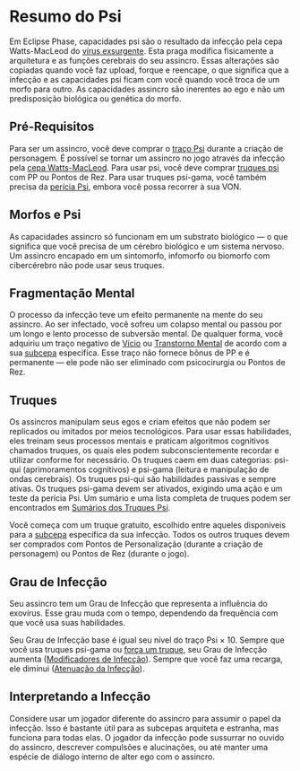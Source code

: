 # Resumo do Psi

Em Eclipse Phase, capacidades psi são o resultado da infecção pela cepa Watts-MacLeod do [vírus exsurgente](../18/13-exsurgent-strains.md#watts-macleod). Esta praga modifica fisicamente a arquitetura e as funções cerebrais do seu assincro. Essas alterações são copiadas quando você faz upload, forque e reencape, o que significa que a infecção e as capacidades psi ficam com você quando você troca de um morfo para outro. As capacidades assincro são inerentes ao ego e não um predisposição biológica ou genética do morfo.

## Pré-Requisitos

Para ser um assincro, você deve comprar o [traço Psi](../04/28-traits.md#psi) durante a criação de personagem. É possível se tornar um assincro no jogo através da infecção pela [cepa Watts-MacLeod](../18/13-exsurgent-strains.md#watts-macleod). Para usar psi, você deve comprar [truques psi](../14/06-psi-sleight-summaries.md) com PP ou Pontos de Rez. Para usar truques psi-gama, você também precisa da [perícia Psi](../04/19-active-skill-list.md#psi), embora você possa recorrer à sua VON.

## Morfos e Psi

As capacidades assincro só funcionam em um substrato biológico — o que significa que você precisa de um cérebro biológico e um sistema nervoso. Um assincro encapado em um sintomorfo, infomorfo ou biomorfo com cibercérebro não pode usar seus truques.

## Fragmentação Mental

O processo da infecção teve um efeito permanente na mente do seu assincro. Ao ser infectado, você sofreu um colapso mental ou passou por um longo e lento processo de subversão mental. De qualquer forma, você adquiriu um traço negativo de [Vício](../04/28-traits.md#addiction) ou [Transtorno Mental](../04/28-traits.md#mental-disorder) de acordo com a sua [subcepa](../14/02-watts-macleod-sub-strains.md) específica. Esse traço não fornece bônus de PP e é permanente — ele pode não ser eliminado com psicocirurgia ou Pontos de Rez.

## Truques

Os assincros manipulam seus egos e criam efeitos que não podem ser replicados ou imitados por meios tecnológicos. Para usar essas habilidades, eles treinam seus processos mentais e praticam algoritmos cognitivos chamados truques, os quais eles podem subconscientemente recordar e utilizar conforme for necessário. Os truques caem em duas categorias: psi-qui (aprimoramentos cognitivos) e psi-gama (leitura e manipulação de ondas cerebrais). Os truques psi-qui são habilidades passivas e sempre ativas. Os truques psi-gama devem ser ativados, exigindo uma ação e um teste da perícia Psi. Um sumário e uma lista completa de truques podem ser encontrados em [Sumários dos Truques Psi](../14/06-psi-sleight-summaries.md).

Você começa com um truque gratuito, escolhido entre aqueles disponíveis para a [subcepa](../14/02-watts-macleod-sub-strains.md) específica da sua infecção. Todos os outros truques devem ser comprados com Pontos de Personalização (durante a criação de personagem) ou Pontos de Rez (durante o jogo).

## Grau de Infecção

Seu assincro tem um Grau de Infecção que representa a influência do exovírus. Esse grau muda com o tempo, dependendo da frequência com que você usa suas habilidades.

Seu Grau de Infecção base é igual seu nível do traço Psi × 10. Sempre que você usa truques psi-gama ou [força um truque](../14/04-using-psi.md#pushing-sleights), seu Grau de Infecção aumenta ([Modificadores de Infecção](../14/04-using-psi.md#infection-modifiers)). Sempre que você faz uma recarga, ele diminui ([Atenuação da Infecção](../14/04-using-psi.md#easing-the-infection)).

<!-- CLEANED blockquote -->

## Interpretando a Infecção

Considere usar um jogador diferente do assincro para assumir o papel da infecção. Isso é bastante útil para as subcepas arquiteta e estranha, mas funciona para todas elas. O jogador da infecção pode sussurrar no ouvido do assincro, descrever compulsões e alucinações, ou até manter uma espécie de diálogo interno de alter ego com o assincro.

<!-- CLEANED /blockquote -->
